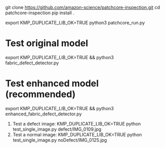 git clone https://github.com/amazon-science/patchcore-inspection.git
cd patchcore-inspection
pip install .


export KMP_DUPLICATE_LIB_OK=TRUE
python3 patchcore_run.py

# Test original model
export KMP_DUPLICATE_LIB_OK=TRUE && python3 fabric_defect_detector.py

# Test enhanced model (recommended)
export KMP_DUPLICATE_LIB_OK=TRUE && python3 enhanced_fabric_defect_detector.py

1. Test a defect image:
KMP_DUPLICATE_LIB_OK=TRUE python test_single_image.py defect/IMG_0109.jpg
2. Test a normal image:
KMP_DUPLICATE_LIB_OK=TRUE python test_single_image.py noDefect/IMG_0125.jpg
